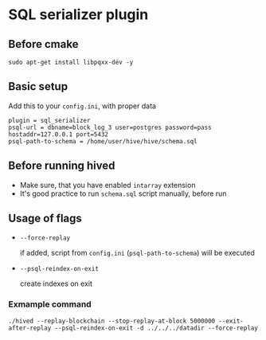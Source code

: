 # SQL serializer plugin

## Before cmake

	sudo apt-get install libpqxx-dev -y

## Basic setup

Add this to your `config.ini`, with proper data

```
plugin = sql_serializer
psql-url = dbname=block_log_3 user=postgres password=pass hostaddr=127.0.0.1 port=5432
psql-path-to-schema = /home/user/hive/hive/schema.sql
```

## Before running hived

- Make sure, that you have enabled `intarray` extension
- It's good practice to run `schema.sql` script manually, before run

## Usage of flags

- `--force-replay` 

	if added, script from `config.ini` (`psql-path-to-schema`) will be executed

- `--psql-reindex-on-exit` 

	create indexes on exit


### Exmample command

	./hived --replay-blockchain --stop-replay-at-block 5000000 --exit-after-replay --psql-reindex-on-exit -d ../../../datadir --force-replay